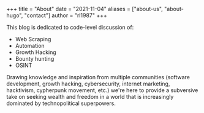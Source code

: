 +++
title = "About"
date = "2021-11-04"
aliases = ["about-us", "about-hugo", "contact"]
author = "rl1987"
+++

This blog is dedicated to code-level discussion of:

* Web Scraping
* Automation
* Growth Hacking
* Bounty hunting
* OSINT

Drawing knowledge and inspiration from multiple communities (software development, growth hacking, cybersecurity, internet marketing, hacktivism, cypherpunk movement, etc.) we're here to provide a subversive take on seeking wealth and freedom in a world that is increasingly dominated by technopolitical superpowers.
